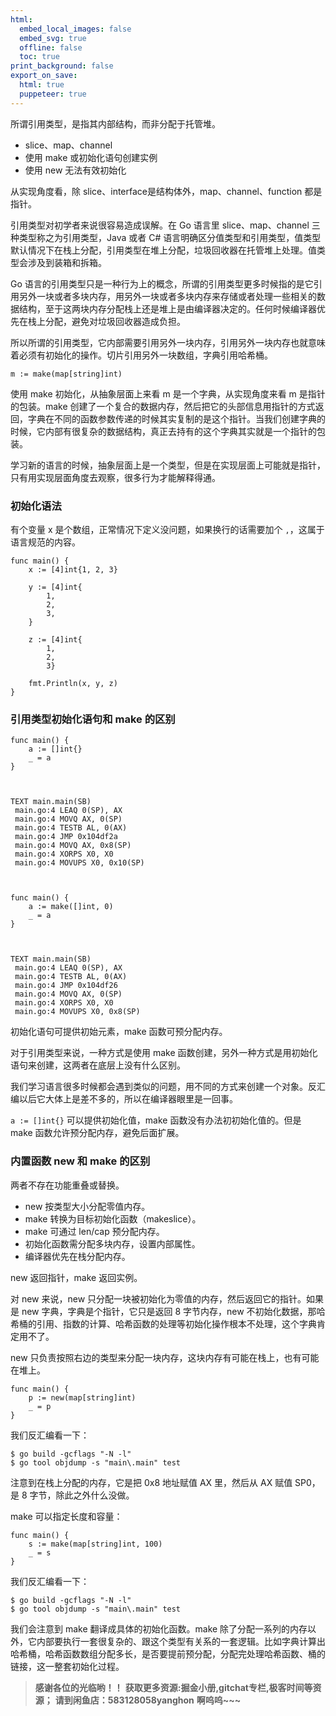 ```yaml
---
html:
  embed_local_images: false
  embed_svg: true
  offline: false
  toc: true
print_background: false
export_on_save:
  html: true
  puppeteer: true
---
```

所谓引用类型，是指其内部结构，而非分配于托管堆。

  * slice、map、channel
  * 使用 make 或初始化语句创建实例
  * 使用 new 无法有效初始化

从实现角度看，除 slice、interface是结构体外，map、channel、function 都是指针。

引用类型对初学者来说很容易造成误解。在 Go 语言里 slice、map、channel 三种类型称之为引用类型，Java 或者 C#
语言明确区分值类型和引用类型，值类型默认情况下在栈上分配，引用类型在堆上分配，垃圾回收器在托管堆上处理。值类型会涉及到装箱和拆箱。

Go
语言的引用类型只是一种行为上的概念，所谓的引用类型更多时候指的是它引用另外一块或者多块内存，用另外一块或者多块内存来存储或者处理一些相关的数据结构，至于这两块内存分配栈上还是堆上是由编译器决定的。任何时候编译器优先在栈上分配，避免对垃圾回收器造成负担。

所以所谓的引用类型，它内部需要引用另外一块内存，引用另外一块内存也就意味着必须有初始化的操作。切片引用另外一块数组，字典引用哈希桶。

    
    
    m := make(map[string]int)
    

使用 make 初始化，从抽象层面上来看 m 是一个字典，从实现角度来看 m 是指针的包装。make
创建了一个复合的数据内存，然后把它的头部信息用指针的方式返回，字典在不同的函数参数传递的时候其实复制的是这个指针。当我们创建字典的时候，它内部有很复杂的数据结构，真正去持有的这个字典其实就是一个指针的包装。

学习新的语言的时候，抽象层面上是一个类型，但是在实现层面上可能就是指针，只有用实现层面角度去观察，很多行为才能解释得通。

### 初始化语法

有个变量 x 是个数组，正常情况下定义没问题，如果换行的话需要加个 `,`，这属于语言规范的内容。

    
    
    func main() {
        x := [4]int{1, 2, 3}
    
        y := [4]int{
            1,
            2,
            3,
        }
    
        z := [4]int{
            1,
            2,
            3}
    
        fmt.Println(x, y, z)
    }
    

### 引用类型初始化语句和 make 的区别

    
    
    func main() {
        a := []int{}
        _ = a
    }
    
    
    
    TEXT main.main(SB)
     main.go:4 LEAQ 0(SP), AX
     main.go:4 MOVQ AX, 0(SP)
     main.go:4 TESTB AL, 0(AX)
     main.go:4 JMP 0x104df2a
     main.go:4 MOVQ AX, 0x8(SP)
     main.go:4 XORPS X0, X0
     main.go:4 MOVUPS X0, 0x10(SP)
    
    
    
    func main() {
        a := make([]int, 0)
        _ = a
    }
    
    
    
    TEXT main.main(SB)
     main.go:4 LEAQ 0(SP), AX
     main.go:4 TESTB AL, 0(AX)
     main.go:4 JMP 0x104df26
     main.go:4 MOVQ AX, 0(SP)
     main.go:4 XORPS X0, X0
     main.go:4 MOVUPS X0, 0x8(SP)
    

初始化语句可提供初始元素，make 函数可预分配内存。

对于引用类型来说，一种方式是使用 make 函数创建，另外一种方式是用初始化语句来创建，这两者在底层上没有什么区别。

我们学习语言很多时候都会遇到类似的问题，用不同的方式来创建一个对象。反汇编以后它大体上是差不多的，所以在编译器眼里是一回事。

`a := []int{}` 可以提供初始化值，make 函数没有办法初初始化值的。但是 make 函数允许预分配内存，避免后面扩展。

### 内置函数 new 和 make 的区别

两者不存在功能重叠或替换。

  * new 按类型大小分配零值内存。
  * make 转换为目标初始化函数（makeslice）。
  * make 可通过 len/cap 预分配内存。
  * 初始化函数需分配多块内存，设置内部属性。
  * 编译器优先在栈分配内存。

new 返回指针，make 返回实例。

对 new 来说，new 只分配一块被初始化为零值的内存，然后返回它的指针。如果是 new 字典，字典是个指针，它只是返回 8 字节内存，new
不初始化数据，那哈希桶的引用、指数的计算、哈希函数的处理等初始化操作根本不处理，这个字典肯定用不了。

new 只负责按照右边的类型来分配一块内存，这块内存有可能在栈上，也有可能在堆上。

    
    
    func main() {
        p := new(map[string]int)
        _ = p
    }
    

我们反汇编看一下：

    
    
    $ go build -gcflags "-N -l"
    $ go tool objdump -s "main\.main" test
    

注意到在栈上分配的内存，它是把 0x8 地址赋值 AX 里，然后从 AX 赋值 SP0，是 8 字节，除此之外什么没做。

make 可以指定长度和容量：

    
    
    func main() {
        s := make(map[string]int, 100)
        _ = s
    }
    

我们反汇编看一下：

    
    
    $ go build -gcflags "-N -l"
    $ go tool objdump -s "main\.main" test
    

我们会注意到 make 翻译成具体的初始化函数。make
除了分配一系列的内存以外，它内部要执行一套很复杂的、跟这个类型有关系的一套逻辑。比如字典计算出哈希桶，哈希函数数组分配多长，是否要提前预分配，分配完处理哈希函数、桶的链接，这一整套初始化过程。

> **感谢各位的光临哟！！**
> **获取更多资源:掘金小册,gitchat专栏,极客时间等资源；**
> **请到闲鱼店：583128058yanghon**
> **啊呜呜~~~**